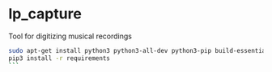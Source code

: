 # lp_capture
Tool for digitizing musical recordings

````bash
sudo apt-get install python3 python3-all-dev python3-pip build-essential swig git libpulse-dev libasound-dev portaudio19-dev libportaudiocpp0
pip3 install -r requirements
```